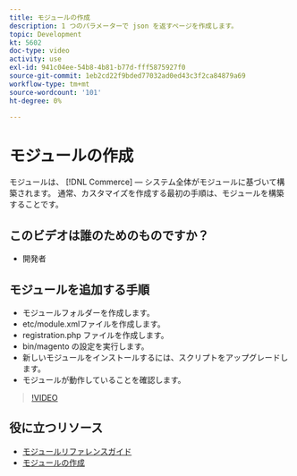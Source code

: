 ```yaml
---
title: モジュールの作成
description: 1 つのパラメーターで json を返すページを作成します。
topic: Development
kt: 5602
doc-type: video
activity: use
exl-id: 941c04ee-54b8-4b81-b77d-fff5875927f0
source-git-commit: 1eb2cd22f9bded77032ad0ed43c3f2ca84879a69
workflow-type: tm+mt
source-wordcount: '101'
ht-degree: 0%

---
```


# モジュールの作成

モジュールは、 [!DNL Commerce]  — システム全体がモジュールに基づいて構築されます。 通常、カスタマイズを作成する最初の手順は、モジュールを構築することです。

## このビデオは誰のためのものですか？

- 開発者

## モジュールを追加する手順

- モジュールフォルダーを作成します。
- etc/module.xmlファイルを作成します。
- registration.php ファイルを作成します。
- bin/magento の設定を実行します。
- 新しいモジュールをインストールするには、スクリプトをアップグレードします。
- モジュールが動作していることを確認します。

>[!VIDEO](https://video.tv.adobe.com/v/35792?quality=12&learn=on)

## 役に立つリソース

- [モジュールリファレンスガイド](https://devdocs.magento.com/guides/v2.4/mrg/intro.html)
- [モジュールの作成](https://devdocs.magento.com/videos/fundamentals/create-a-new-module/)

